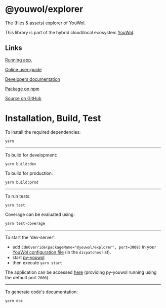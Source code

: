 # @youwol/explorer

The (files & assets) explorer of YouWol.

This library is part of the hybrid cloud/local ecosystem
[YouWol](https://platform.youwol.com/applications/@youwol/platform/latest).

## Links

[Running app.](https://platform.youwol.com/applications/@youwol/explorer/latest)

[Online user-guide](https://l.youwol.com/doc/@youwol/explorer)

[Developers documentation](https://platform.youwol.com/applications/@youwol/cdn-explorer/latest?package=@youwol/explorer)

[Package on npm](https://www.npmjs.com/package/@youwol/explorer)

[Source on GitHub](https://github.com/youwol/explorer)

# Installation, Build, Test

To install the required dependencies:

```shell
yarn
```

---

To build for development:

```shell
yarn build:dev
```

To build for production:

```shell
yarn build:prod
```

---

To run tests:

```shell
yarn test
```

Coverage can be evaluated using:

```shell
yarn test-coverage
```

---

To start the 'dev-server':

- add `CdnOverride(packageName="@youwol/explorer", port=3008)` in your
  [YouWol configuration file](https://l.youwol.com/doc/py-youwol/configuration)
  (in the `dispatches` list).
- start [py-youwol](https://l.youwol.com/doc/py-youwol)
- then execute `yarn start`

The application can be accessed [here](http://localhost:2000/applications/@youwol/explorer/latest) (providing py-youwol
running using the default port `2000`).

---

To generate code's documentation:

```shell
yarn doc
```
